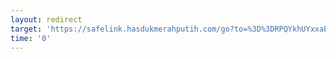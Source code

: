 ```yaml
---
layout: redirect
target: 'https://safelink.hasdukmerahputih.com/go?to=%3D%3DRPQYkhUYxxabXUmbFBVcxJPWiblMWxlpXdGa3YkejlmtM1tTrekTlRmt5BZaDODaE9XpW0zWObUQTJk56IwdqYjUzVmhZIyR5eGTHkE02BjSIUjPWFXJsw%2Fd0bWLmhHVwFydzdGcy1mVzNpbidXbC1WFs1zbydCdGFi1zZvczLWaXBC108xMnbybS9mNvloL1dGaHBXJhttZkdWYXNy5olualbGYWZy9zM6L0cHaHR'
time: '0'
---
```

